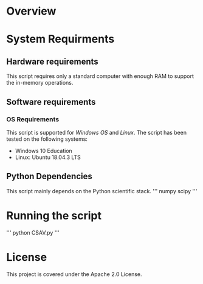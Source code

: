# Overview


# System Requirments
## Hardware requirements
This script requires only a standard computer with enough RAM to support the in-memory operations.

## Software requirements
### OS Requirements
This script is supported for *Windows OS* and *Linux*. The script has been tested on the following systems:
* Windows 10 Education
* Linux: Ubuntu 18.04.3 LTS

## Python Dependencies
This script mainly depends on the Python scientific stack.
'''
numpy
scipy
'''

# Running the script
'''
python CSAV.py
'''

# License
This project is covered under the Apache 2.0 License.

